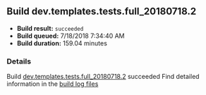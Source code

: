 ## Build dev.templates.tests.full_20180718.2
- **Build result:** `succeeded`
- **Build queued:** 7/18/2018 7:34:40 AM
- **Build duration:** 159.04 minutes
### Details
Build [dev.templates.tests.full_20180718.2](https://winappstudio.visualstudio.com/web/build.aspx?pcguid=a4ef43be-68ce-4195-a619-079b4d9834c2&builduri=vstfs%3a%2f%2f%2fBuild%2fBuild%2f26026) succeeded
Find detailed information in the [build log files](https://uwpctdiags.blob.core.windows.net/buildlogs/dev.templates.tests.full_20180718.2_logs.zip)
